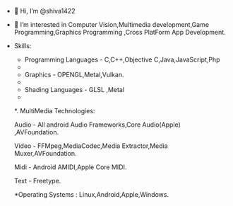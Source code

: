 - 👋 Hi, I’m @shiva1422
- 👀 I’m interested in Computer Vision,Multimedia development,Game Programming,Graphics Programming ,Cross PlatForm App Development.
- Skills:
  * Programming Languages - C,C++,Objective C,Java,JavaScript,Php
  * 
  *  Graphics - OPENGL,Metal,Vulkan.
  *  
  *  Shading Languages - GLSL ,Metal
  *  
  *. MultiMedia Technologies: 
  
     Audio - All android Audio Frameworks,Core Audio(Apple) ,AVFoundation.
     
     Video - FFMpeg,MediaCodec,Media Extractor,Media Muxer,AVFoundation.
     
     Midi - Android AMIDI,Apple Core MIDI.
     
     Text - Freetype.
     
  *Operating Systems : Linux,Android,Apple,Windows.

     

<!---
shiva1422/shiva1422 is a ✨ special ✨ repository because its `README.md` (this file) appears on your GitHub profile.
You can click the Preview link to take a look at your changes.
--->
